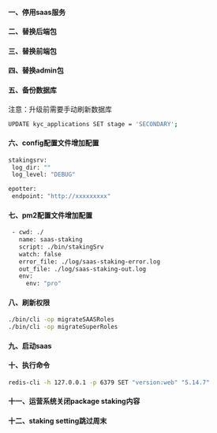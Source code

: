 #### 一、停用saas服务
#### 二、替换后端包
#### 三、替换前端包
#### 四、替换admin包
#### 五、备份数据库
 注意：升级前需要手动刷新数据库
 ```bash
UPDATE kyc_applications SET stage = 'SECONDARY'; 
 ```


#### 六、config配置文件增加配置
 ```bash
 stakingsrv:
  log_dir: ""
  log_level: "DEBUG"
 ```
 ```bash
epotter:
  endpoint: "http://xxxxxxxxx"
 ```
#### 七、pm2配置文件增加配置
 ```bash
  - cwd: ./
    name: saas-staking
    script: ./bin/stakingSrv
    watch: false
    error_file: ./log/saas-staking-error.log
    out_file: ./log/saas-staking-out.log
    env:
      env: "pro"
 ```
#### 八、刷新权限
 ```bash
./bin/cli -op migrateSAASRoles
./bin/cli -op migrateSuperRoles
 ```

#### 九、启动saas
#### 十、执行命令
 ```bash
 redis-cli -h 127.0.0.1 -p 6379 SET "version:web" "5.14.7"
 ```
#### 十一、运营系统关闭package staking内容
#### 十二、staking setting跳过周末
